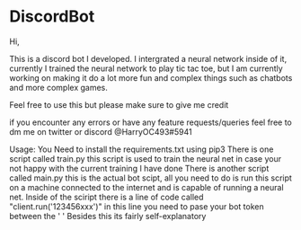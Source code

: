 # DiscordBot

Hi,
  
This is a discord bot I developed. I intergrated a neural network inside of it, currently I trained the neural network to play tic tac toe, but I am currently working on making it do a lot more fun and complex things such as chatbots and more complex games.

Feel free to use this but please make sure to give me credit

if you encounter any errors or have any feature requests/queries feel free to dm me on twitter or discord @HarryOC493#5941

Usage:
  You Need to install the requirements.txt using pip3
  There is one script called train.py this script is used to train the neural net in case your not happy with the current training I have done
  There is another script called main.py this is the actual bot scipt, all you need to do is run this script on a machine connected to the internet and is capable
  of running a neural net.
  Inside of the sciript there is a line of code called "client.run('123456xxx')" in this line you need to pase your bot token between the ' '
  Besides this its fairly self-explanatory
